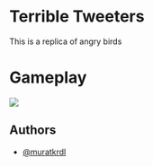 
# Terrible Tweeters

This is a replica of angry birds




# Gameplay

<img src="--" width="auto">


## Authors

- [@muratkrdl](https://github.com/muratkrdl)


